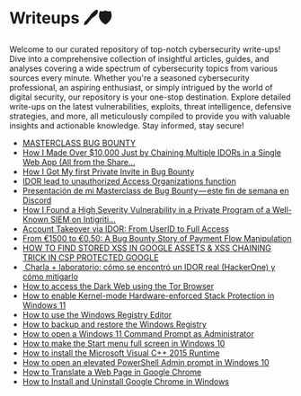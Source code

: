 # Writeups 🖊️🛡️
Welcome to our curated repository of top-notch cybersecurity write-ups! Dive into a comprehensive collection of insightful articles, guides, and analyses covering a wide spectrum of cybersecurity topics from various sources every minute. Whether you're a seasoned cybersecurity professional, an aspiring enthusiast, or simply intrigued by the world of digital security, our repository is your one-stop destination. Explore detailed write-ups on the latest vulnerabilities, exploits, threat intelligence, defensive strategies, and more, all meticulously compiled to provide you with valuable insights and actionable knowledge. Stay informed, stay secure!
<!-- WRITEUPS:START -->
- [MASTERCLASS BUG BOUNTY](https://gorkaaa.medium.com/masterclass-bug-bounty-6476ae69f1e4?source=rss------bug_bounty_writeup-5)
- [How I Made Over $10,000 Just by Chaining Multiple IDORs in a Single Web App &lpar;All from the Share…](https://medium.com/@ferdusalam_65023/how-i-made-over-10-000-just-by-chaining-multiple-idors-in-a-single-web-app-all-from-the-share-4d425a15aa37?source=rss------bug_bounty_writeup-5)
- [How I Got My first Private Invite in Bug Bounty](https://medium.com/activated-thinker/how-i-got-my-first-private-invite-in-bug-bounty-f51ea01e03a7?source=rss------bug_bounty_writeup-5)
- [IDOR lead to unauthorized Access Organizations function](https://medium.com/@HBlackGhost/idor-lead-to-unauthorized-access-organizations-function-0dc707011dd1?source=rss------bug_bounty_writeup-5)
- [Presentación de mi Masterclass de Bug Bounty — este fin de semana en Discord](https://gorkaaa.medium.com/presentaci%C3%B3n-de-mi-masterclass-de-bug-bounty-este-fin-de-semana-en-discord-4327b9953240?source=rss------bug_bounty_writeup-5)
- [How I Found a High Severity Vulnerability in a Private Program of a Well-Known SIEM on Intigriti…](https://medium.com/@muhammadidris9404/bagaimana-saya-menemukan-kerentanan-high-di-program-pribadi-salah-satu-siem-terkenal-di-intigriti-bd480536114f?source=rss------bug_bounty_writeup-5)
- [Account Takeover via IDOR: From UserID to Full Access](https://medium.com/@0xP0L73R63157/account-takeover-via-idor-from-userid-to-full-access-ade4f980cfb4?source=rss------bug_bounty_writeup-5)
- [From €1500 to €0.50: A Bug Bounty Story of Payment Flow Manipulation](https://medium.com/meetcyber/from-1500-to-0-50-a-bug-bounty-story-of-payment-flow-manipulation-d845cc2c903d?source=rss------bug_bounty_writeup-5)
- [HOW TO FIND STORED XSS IN GOOGLE ASSETS &amp; XSS CHAINING TRICK IN CSP PROTECTED GOOGLE](https://medium.com/@azzabughunter/how-to-find-stored-xss-in-google-assets-xss-chaining-trick-in-csp-protected-google-b854ee029e45?source=rss------bug_bounty_writeup-5)
- [️ Charla + laboratorio: cómo se encontró un IDOR real &lpar;HackerOne&rpar; y cómo mitigarlo](https://gorkaaa.medium.com/%EF%B8%8F-charla-laboratorio-c%C3%B3mo-se-encontr%C3%B3-un-idor-real-hackerone-y-c%C3%B3mo-mitigarlo-5ebbe8868a37?source=rss------bug_bounty_writeup-5)
- [How to access the Dark Web using the Tor Browser](https://www.bleepingcomputer.com/tutorials/how-to-access-the-dark-web-using-the-tor-browser/)
- [How to enable Kernel-mode Hardware-enforced Stack Protection in Windows 11](https://www.bleepingcomputer.com/tutorials/how-to-enable-kernel-mode-hardware-enforced-stack-protection-in-windows-11/)
- [How to use the Windows Registry Editor](https://www.bleepingcomputer.com/tutorials/how-to-use-the-windows-registry-editor/)
- [How to backup and restore the Windows Registry](https://www.bleepingcomputer.com/tutorials/how-to-backup-and-restore-the-windows-registry/)
- [How to open a Windows 11 Command Prompt as Administrator](https://www.bleepingcomputer.com/tutorials/how-to-open-a-windows-11-command-prompt-as-administrator/)
- [How to make the Start menu full screen in Windows 10](https://www.bleepingcomputer.com/tutorials/how-to-make-the-start-menu-full-screen-in-windows-10/)
- [How to install the Microsoft Visual C++ 2015 Runtime](https://www.bleepingcomputer.com/tutorials/how-to-install-the-microsoft-visual-c-2015-runtime/)
- [How to open an elevated PowerShell Admin prompt in Windows 10](https://www.bleepingcomputer.com/tutorials/how-to-open-an-elevated-powershell-admin-prompt-in-windows-10/)
- [How to Translate a Web Page in Google Chrome](https://www.bleepingcomputer.com/tutorials/how-to-translate-a-web-page-in-google-chrome/)
- [How to Install and Uninstall Google Chrome in Windows](https://www.bleepingcomputer.com/tutorials/how-to-install-and-uninstall-google-chrome-in-windows/)
<!-- WRITEUPS:END -->
